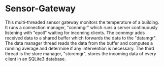 # Sensor-Gateway
This multi-threaded sensor gateway monitors the temperature of a building. 
It runs a connection manager, "connmgr" which runs a server continuously listening with "epoll" waiting for incoming clients.
The connmgr adds received data to a shared buffer which forwards the data to the "datamgr". 
The data manager thread reads the data from the buffer and computes a running average and determine if any intervention is necessary. 
The third thread is the store manager, "storemgr", stores the incoming data of every client in an SQLite3 database.  

